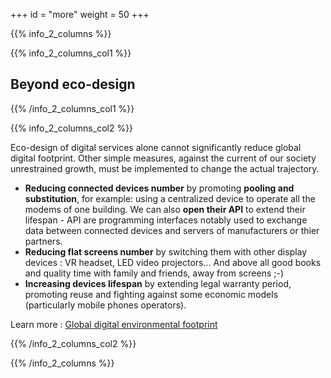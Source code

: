 +++
id = "more"
weight = 50
+++

{{% info_2_columns %}}

{{% info_2_columns_col1 %}}

## Beyond eco-design

{{% /info_2_columns_col1 %}}

{{% info_2_columns_col2 %}}

Eco-design of digital services alone cannot significantly reduce global digital footprint. Other simple measures, against the current of our society unrestrained growth, must be implemented to change the actual trajectory.

- **Reducing connected devices number** by promoting **pooling and substitution**, for example: using a centralized device to operate all the modems of one building. We can also **open their API** to extend their lifespan - API are programming interfaces notably used to exchange data between connected devices and servers of manufacturers or thier partners.
- **Reducing flat screens number** by switching them with other display devices : VR headset, LED video projectors... And above all good books and quality time with family and friends, away from screens ;-)
- **Increasing devices lifespan** by extending legal warranty period, promoting reuse and fighting against some economic models (particularly mobile phones operators).

Learn more : [Global digital environmental footprint](https://www.greenit.fr/etude-empreinte-environnementale-du-numerique-mondial/)

{{% /info_2_columns_col2 %}}

{{% /info_2_columns %}}

